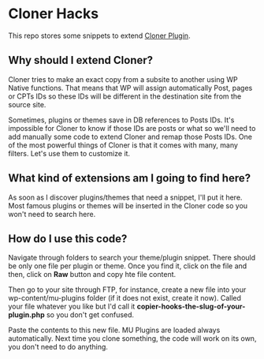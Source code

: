 # Cloner Hacks #

This repo stores some snippets to extend  [Cloner Plugin](https://premium.wpmudev.org/project/cloner/).


## Why should I extend Cloner? ##

Cloner tries to make an exact copy from a subsite to another using WP Native functions. That means that WP will assign automatically Post, pages or CPTs IDs so these IDs will be different in the destination site from the source site.

Sometimes, plugins or themes save in DB references to Posts IDs. It's impossible for Cloner to know if those IDs are posts or what so we'll need to add manually some code to extend Cloner and remap those Posts IDs. One of the most powerful things of Cloner is that it comes with many, many filters. Let's use them to customize it.

## What kind of extensions am I going to find here? ##

As soon as I discover plugins/themes that need a snippet, I'll put it here. Most famous plugins or themes will be inserted in the Cloner code so you won't need to search here.

## How do I use this code? ##

Navigate through folders to search your theme/plugin snippet. There should be only one file per plugin or theme. Once you find it, click on the file and then, click on **Raw** button and copy hte file content.

Then go to your site through FTP, for instance, create a new file into your wp-content/mu-plugins folder (if it does not exist, create it now). Called your file whatever you like but I'd call it **copier-hooks-the-slug-of-your-plugin.php** so you don't get confused.

Paste the contents to this new file. MU Plugins are loaded always automatically. Next time you clone something, the code will work on its own, you don't need to do anything.
